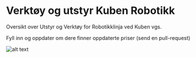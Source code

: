 # Verktøy og utstyr Kuben Robotikk
Oversikt over Utstyr og Verktøy for Robotikklinja ved Kuben vgs.

Fyll inn og oppdater om dere finner oppdaterte priser (send en pull-request)

![alt text](bilder/Verktøyliste.png "Screenshot av første versjon")
